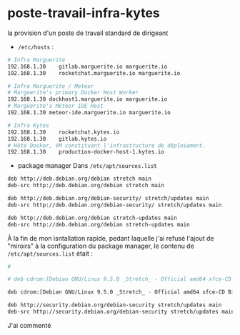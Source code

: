 # poste-travail-infra-kytes
la provision d'un poste de travail standard de dirigeant


- `/etc/hosts` : 

```bash
# Infra Marguerite
192.168.1.30    gitlab.marguerite.io marguerite.io 
192.168.1.30    rocketchat.marguerite.io marguerite.io

# Infra Marguerite / Meteor
# Marguerite's primary Docker Host Worker 
192.168.1.30 dockhost1.marguerite.io marguerite.io
# Marguerite's Meteor IDE Host 
192.168.1.30 meteor-ide.marguerite.io marguerite.io

# Infra Kytes
192.168.1.30    rocketchat.kytes.io
192.168.1.30    gitlab.kytes.io
# Hôte Docker, VM constituant l'infrastructure de déploiement.
192.168.1.30    production-docker-host-1.kytes.io
```

* package manager
Dans `/etc/apt/sources.list`
```bash
deb http://deb.debian.org/debian stretch main
deb-src http://deb.debian.org/debian stretch main

deb http://deb.debian.org/debian-security/ stretch/updates main
deb-src http://deb.debian.org/debian-security/ stretch/updates main

deb http://deb.debian.org/debian stretch-updates main
deb-src http://deb.debian.org/debian stretch-updates main
```

À la fin de mon isntallation rapide, pedant laquelle j'ai refusé l'ajout de "miroirs" à la configuration du package manager, le contenu de `/etc/apt/sources.list` était : 

```bash
#

# deb cdrom:[Debian GNU/Linux 9.5.0 _Stretch_ - Official amd64 xfce-CD Binary-1 20180714-10:25]/ stretch main

deb cdrom:[Debian GNU/Linux 9.5.0 _Stretch_ - Official amd64 xfce-CD Binary-1 20180714-10:25]/ stretch main

deb http://security.debian.org/debian-security stretch/updates main
deb-src http://security.debian.org/debian-security stretch/updates main


```
J'ai commenté 
